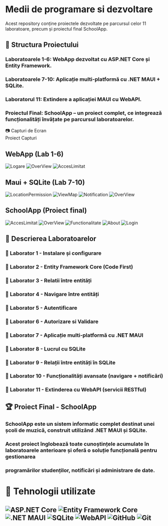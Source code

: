 # Medii de programare si dezvoltare
Acest repository conține proiectele dezvoltate pe parcursul celor 11 laboratoare, precum și proiectul final SchoolApp.  

## 📌 Structura Proiectului  
### Laboratoarele 1-6: WebApp dezvoltat cu ASP.NET Core și Entity Framework.  
### Laboratoarele 7-10: Aplicație multi-platformă cu .NET MAUI + SQLite.  
### Laboratorul 11: Extindere a aplicației MAUI cu WebAPI.  
### Proiectul Final: SchoolApp – un proiect complet, ce integrează funcționalități învățate pe parcursul laboratoarelor.  

📷 Capturi de Ecran  
Proiect	Capturi  

## WebApp (Lab 1-6)  	

![Logare](Prev-Img/0.PNG)
![OverView](Prev-Img/1.PNG)
![AccesLimitat](Prev-Img/2.PNG)

## Maui + SQLite (Lab 7-10)

![LocationPermission](Prev-Img/3.PNG)
![ViewMap](Prev-Img/4.PNG)
![Notification](Prev-Img/5.PNG)
![OverView](Prev-Img/6.PNG)

## SchoolApp (Proiect final)

![AccesLimitat](Prev-Img/p0.PNG)
![OverView](Prev-Img/p1.PNG)
![Functionalitate](Prev-Img/p2.PNG)
![About](Prev-Img/p3.PNG)
![Login](Prev-Img/p4.PNG)

## 📖 Descrierea Laboratoarelor
### 🔹 Laborator 1 - Instalare și configurare  
### 🔹 Laborator 2 - Entity Framework Core (Code First)  
### 🔹 Laborator 3 - Relatii între entități  
### 🔹 Laborator 4 - Navigare între entități  
### 🔹 Laborator 5 - Autentificare  
### 🔹 Laborator 6 - Autorizare si Validare  

### 🔹 Laborator 7 - Aplicație multi-platformă cu .NET MAUI  
### 🔹 Laborator 8 - Lucrul cu SQLite  
### 🔹 Laborator 9 - Relații între entități în SQLite  
### 🔹 Laborator 10 - Funcționalități avansate (navigare + notificări)  

### 🔹 Laborator 11 - Extinderea cu WebAPI (servicii RESTful)  

## 🏆 Proiect Final - SchoolApp  
### SchoolApp este un sistem informatic complet destinat unei școli de muzică, construit utilizând .NET MAUI și SQLite. 
### Acest proiect înglobează toate cunoștințele acumulate în laboratoarele anterioare și oferă o soluție funcțională pentru gestionarea 
### programărilor studenților, notificări și administrare de date.

# 📌 Tehnologii utilizate

## ![ASP.NET Core](https://img.shields.io/badge/ASP.NET_Core-5C2D91?style=for-the-badge&logo=dotnet&logoColor=white) ![Entity Framework Core](https://img.shields.io/badge/Entity_Framework_Core-5C2D91?style=for-the-badge&logo=dotnet&logoColor=white) ![.NET MAUI](https://img.shields.io/badge/.NET_MAUI-512BD4?style=for-the-badge&logo=dotnet&logoColor=white) ![SQLite](https://img.shields.io/badge/SQLite-003B57?style=for-the-badge&logo=sqlite&logoColor=white) ![WebAPI](https://img.shields.io/badge/WebAPI-5C2D91?style=for-the-badge&logo=dotnet&logoColor=white) ![GitHub](https://img.shields.io/badge/GitHub-181717?style=for-the-badge&logo=github&logoColor=white) ![Git](https://img.shields.io/badge/Git-F05032?style=for-the-badge&logo=git&logoColor=white)
